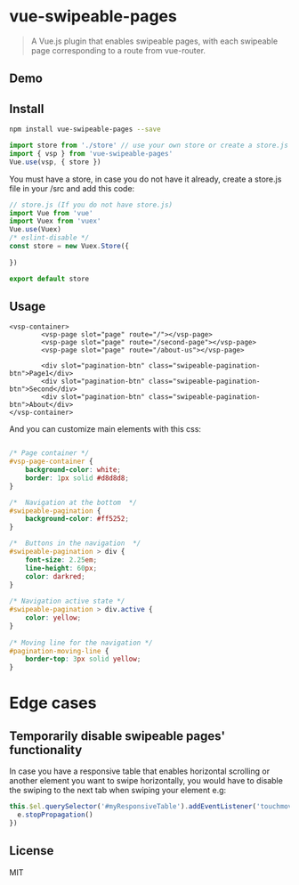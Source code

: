 # vue-swipeable-pages

> A Vue.js plugin that enables swipeable pages, with each swipeable page corresponding to a route from vue-router.

## Demo

## Install
```bash
npm install vue-swipeable-pages --save
```

```javascript
import store from './store' // use your own store or create a store.js returning Vuex instance
import { vsp } from 'vue-swipeable-pages'
Vue.use(vsp, { store })
```


You must have a store, in case you do not have it already, create a store.js file in your /src and add this code:

```javascript
// store.js (If you do not have store.js)
import Vue from 'vue'
import Vuex from 'vuex'
Vue.use(Vuex)
/* eslint-disable */
const store = new Vuex.Store({
    
})

export default store

```


## Usage

```vue
<vsp-container>
        <vsp-page slot="page" route="/"></vsp-page>
        <vsp-page slot="page" route="/second-page"></vsp-page>
        <vsp-page slot="page" route="/about-us"></vsp-page>

        <div slot="pagination-btn" class="swipeable-pagination-btn">Page1</div> 
        <div slot="pagination-btn" class="swipeable-pagination-btn">Second</div>
        <div slot="pagination-btn" class="swipeable-pagination-btn">About</div>
</vsp-container>
```


And you can customize main elements with this css:
```css

/* Page container */
#vsp-page-container {
    background-color: white;
    border: 1px solid #d8d8d8;
}

/*  Navigation at the bottom  */
#swipeable-pagination {
    background-color: #ff5252;
}

/*  Buttons in the navigation  */
#swipeable-pagination > div { 
    font-size: 2.25em;
    line-height: 60px;
    color: darkred;
}
    
/* Navigation active state */    
#swipeable-pagination > div.active {
    color: yellow;
}
    
/* Moving line for the navigation */
#pagination-moving-line {
    border-top: 3px solid yellow;
}
```

# Edge cases
## Temporarily disable swipeable pages' functionality
In case you have a responsive table that enables horizontal scrolling or another element you want to swipe horizontally, you would have to disable the swiping to the next tab when swiping your element e.g:

```javascript
this.$el.querySelector('#myResponsiveTable').addEventListener('touchmove', function (e) {
  e.stopPropagation()
})
```

## License
MIT

